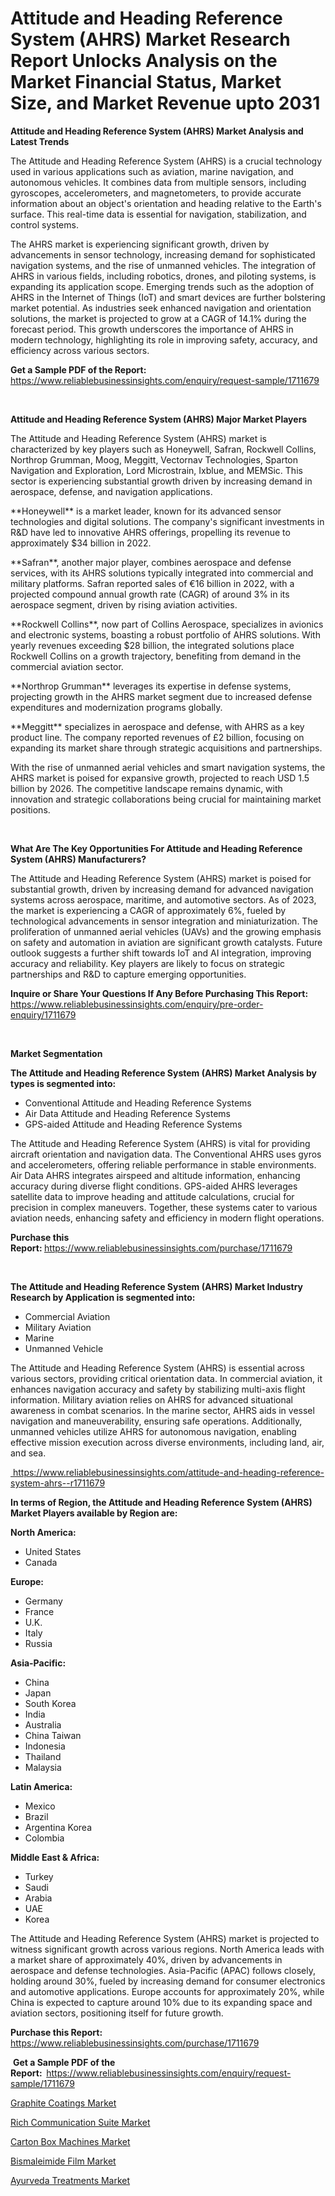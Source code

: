 <p><h1>Attitude and Heading Reference System (AHRS) Market Research Report Unlocks Analysis on the Market Financial Status, Market Size, and Market Revenue upto 2031</h1></p><p><strong>Attitude and Heading Reference System (AHRS) Market Analysis and Latest Trends</strong></p>
<p><p>The Attitude and Heading Reference System (AHRS) is a crucial technology used in various applications such as aviation, marine navigation, and autonomous vehicles. It combines data from multiple sensors, including gyroscopes, accelerometers, and magnetometers, to provide accurate information about an object's orientation and heading relative to the Earth's surface. This real-time data is essential for navigation, stabilization, and control systems.</p><p>The AHRS market is experiencing significant growth, driven by advancements in sensor technology, increasing demand for sophisticated navigation systems, and the rise of unmanned vehicles. The integration of AHRS in various fields, including robotics, drones, and piloting systems, is expanding its application scope. Emerging trends such as the adoption of AHRS in the Internet of Things (IoT) and smart devices are further bolstering market potential. As industries seek enhanced navigation and orientation solutions, the market is projected to grow at a CAGR of 14.1% during the forecast period. This growth underscores the importance of AHRS in modern technology, highlighting its role in improving safety, accuracy, and efficiency across various sectors.</p></p>
<p><strong>Get a Sample PDF of the Report:&nbsp;</strong> <a href="https://www.reliablebusinessinsights.com/enquiry/request-sample/1711679?utm_campaign=1109&utm_medium=2&utm_source=Github&utm_content=ia&utm_term=22102024&utm_id=attitude-and-heading-reference-system-ahrs">https://www.reliablebusinessinsights.com/enquiry/request-sample/1711679</a></p>
<p>&nbsp;</p>
<p><strong>Attitude and Heading Reference System (AHRS) Major Market Players</strong></p>
<p><p>The Attitude and Heading Reference System (AHRS) market is characterized by key players such as Honeywell, Safran, Rockwell Collins, Northrop Grumman, Moog, Meggitt, Vectornav Technologies, Sparton Navigation and Exploration, Lord Microstrain, Ixblue, and MEMSic. This sector is experiencing substantial growth driven by increasing demand in aerospace, defense, and navigation applications.</p><p>**Honeywell** is a market leader, known for its advanced sensor technologies and digital solutions. The company's significant investments in R&D have led to innovative AHRS offerings, propelling its revenue to approximately $34 billion in 2022.</p><p>**Safran**, another major player, combines aerospace and defense services, with its AHRS solutions typically integrated into commercial and military platforms. Safran reported sales of €16 billion in 2022, with a projected compound annual growth rate (CAGR) of around 3% in its aerospace segment, driven by rising aviation activities.</p><p>**Rockwell Collins**, now part of Collins Aerospace, specializes in avionics and electronic systems, boasting a robust portfolio of AHRS solutions. With yearly revenues exceeding $28 billion, the integrated solutions place Rockwell Collins on a growth trajectory, benefiting from demand in the commercial aviation sector.</p><p>**Northrop Grumman** leverages its expertise in defense systems, projecting growth in the AHRS market segment due to increased defense expenditures and modernization programs globally.</p><p>**Meggitt** specializes in aerospace and defense, with AHRS as a key product line. The company reported revenues of £2 billion, focusing on expanding its market share through strategic acquisitions and partnerships.</p><p>With the rise of unmanned aerial vehicles and smart navigation systems, the AHRS market is poised for expansive growth, projected to reach USD 1.5 billion by 2026. The competitive landscape remains dynamic, with innovation and strategic collaborations being crucial for maintaining market positions.</p></p>
<p>&nbsp;</p>
<p><strong>What Are The Key Opportunities For Attitude and Heading Reference System (AHRS) Manufacturers?</strong></p>
<p><p>The Attitude and Heading Reference System (AHRS) market is poised for substantial growth, driven by increasing demand for advanced navigation systems across aerospace, maritime, and automotive sectors. As of 2023, the market is experiencing a CAGR of approximately 6%, fueled by technological advancements in sensor integration and miniaturization. The proliferation of unmanned aerial vehicles (UAVs) and the growing emphasis on safety and automation in aviation are significant growth catalysts. Future outlook suggests a further shift towards IoT and AI integration, improving accuracy and reliability. Key players are likely to focus on strategic partnerships and R&D to capture emerging opportunities.</p></p>
<p><strong>Inquire or Share Your Questions If Any Before Purchasing This Report:</strong> <a href="https://www.reliablebusinessinsights.com/enquiry/pre-order-enquiry/1711679?utm_campaign=1109&utm_medium=2&utm_source=Github&utm_content=ia&utm_term=22102024&utm_id=attitude-and-heading-reference-system-ahrs">https://www.reliablebusinessinsights.com/enquiry/pre-order-enquiry/1711679</a></p>
<p>&nbsp;</p>
<p><strong>Market Segmentation</strong></p>
<p><strong>The Attitude and Heading Reference System (AHRS) Market Analysis by types is segmented into:</strong></p>
<p><ul><li>Conventional Attitude and Heading Reference Systems</li><li>Air Data Attitude and Heading Reference Systems</li><li>GPS-aided Attitude and Heading Reference Systems</li></ul></p>
<p><p>The Attitude and Heading Reference System (AHRS) is vital for providing aircraft orientation and navigation data. The Conventional AHRS uses gyros and accelerometers, offering reliable performance in stable environments. Air Data AHRS integrates airspeed and altitude information, enhancing accuracy during diverse flight conditions. GPS-aided AHRS leverages satellite data to improve heading and attitude calculations, crucial for precision in complex maneuvers. Together, these systems cater to various aviation needs, enhancing safety and efficiency in modern flight operations.</p></p>
<p><strong>Purchase this Report:&nbsp;</strong><a href="https://www.reliablebusinessinsights.com/purchase/1711679?utm_campaign=1109&utm_medium=2&utm_source=Github&utm_content=ia&utm_term=22102024&utm_id=attitude-and-heading-reference-system-ahrs">https://www.reliablebusinessinsights.com/purchase/1711679</a></p>
<p>&nbsp;</p>
<p><strong>The Attitude and Heading Reference System (AHRS) Market Industry Research by Application is segmented into:</strong></p>
<p><ul><li>Commercial Aviation</li><li>Military Aviation</li><li>Marine</li><li>Unmanned Vehicle</li></ul></p>
<p><p>The Attitude and Heading Reference System (AHRS) is essential across various sectors, providing critical orientation data. In commercial aviation, it enhances navigation accuracy and safety by stabilizing multi-axis flight information. Military aviation relies on AHRS for advanced situational awareness in combat scenarios. In the marine sector, AHRS aids in vessel navigation and maneuverability, ensuring safe operations. Additionally, unmanned vehicles utilize AHRS for autonomous navigation, enabling effective mission execution across diverse environments, including land, air, and sea.</p></p>
<p><a href="https://www.reliablebusinessinsights.com/attitude-and-heading-reference-system-ahrs--r1711679?utm_campaign=1109&utm_medium=2&utm_source=Github&utm_content=ia&utm_term=22102024&utm_id=attitude-and-heading-reference-system-ahrs">&nbsp;https://www.reliablebusinessinsights.com/attitude-and-heading-reference-system-ahrs--r1711679</a></p>
<p><strong>In terms of Region, the Attitude and Heading Reference System (AHRS) Market Players available by Region are:</strong></p>
<p>
    <p> <strong> North America: </strong>
        <ul>
            <li>United States</li>
            <li>Canada</li>
        </ul>
        </p> 
    <p> <strong> Europe: </strong>
        <ul>
            <li>Germany</li>
            <li>France</li>
            <li>U.K.</li>
            <li>Italy</li>
            <li>Russia</li>
        </ul>
        </p> 
    <p> <strong> Asia-Pacific: </strong>
        <ul>
            <li>China</li>
            <li>Japan</li>
            <li>South Korea</li>
            <li>India</li>
            <li>Australia</li>
            <li>China Taiwan</li>
            <li>Indonesia</li>
            <li>Thailand</li>
            <li>Malaysia</li>
        </ul>
        </p> 
    <p> <strong> Latin America: </strong>
        <ul>
            <li>Mexico</li>
            <li>Brazil</li>
            <li>Argentina Korea</li>
            <li>Colombia</li>
        </ul>
        </p> 
    <p> <strong> Middle East & Africa: </strong>
        <ul>
            <li>Turkey</li>
            <li>Saudi</li>
            <li>Arabia</li>
            <li>UAE</li>
            <li>Korea</li>
        </ul>
    </p>
    </p>
<p><p>The Attitude and Heading Reference System (AHRS) market is projected to witness significant growth across various regions. North America leads with a market share of approximately 40%, driven by advancements in aerospace and defense technologies. Asia-Pacific (APAC) follows closely, holding around 30%, fueled by increasing demand for consumer electronics and automotive applications. Europe accounts for approximately 20%, while China is expected to capture around 10% due to its expanding space and aviation sectors, positioning itself for future growth.</p></p>
<p><strong>Purchase this Report: </strong><a href="https://www.reliablebusinessinsights.com/purchase/1711679?utm_campaign=1109&utm_medium=2&utm_source=Github&utm_content=ia&utm_term=22102024&utm_id=attitude-and-heading-reference-system-ahrs">https://www.reliablebusinessinsights.com/purchase/1711679</a></p>
<p>&nbsp;<strong>Get a Sample PDF of the Report:&nbsp;&nbsp;</strong><a href="https://www.reliablebusinessinsights.com/enquiry/request-sample/1711679?utm_campaign=1109&utm_medium=2&utm_source=Github&utm_content=ia&utm_term=22102024&utm_id=attitude-and-heading-reference-system-ahrs">https://www.reliablebusinessinsights.com/enquiry/request-sample/1711679</a></p>
<p><strong></strong></p>
<p><p><a href="https://github.com/stumpefzclearez/Market-Research-Report-List-1/blob/main/graphite-coatings-market.md?utm_campaign=1109&utm_medium=2&utm_source=Github&utm_content=ia&utm_term=22102024&utm_id=attitude-and-heading-reference-system-ahrs">Graphite Coatings Market</a></p><p><a href="https://www.linkedin.com/pulse/unlocking-growth-potential-strategic-analysis-rich-communication-fdale?utm_campaign=1109&utm_medium=2&utm_source=Github&utm_content=ia&utm_term=22102024&utm_id=attitude-and-heading-reference-system-ahrs">Rich Communication Suite Market</a></p><p><a href="https://issuu.com/reportprime-2/docs/carton-box-machines-market-size-203_4fbe39a8cf8f15?utm_campaign=1109&utm_medium=2&utm_source=Github&utm_content=ia&utm_term=22102024&utm_id=attitude-and-heading-reference-system-ahrs">Carton Box Machines Market</a></p><p><a href="https://github.com/loftinirkaakcsu/Market-Research-Report-List-1/blob/main/bismaleimide-film-market.md?utm_campaign=1109&utm_medium=2&utm_source=Github&utm_content=ia&utm_term=22102024&utm_id=attitude-and-heading-reference-system-ahrs">Bismaleimide Film Market</a></p><p><a href="https://www.linkedin.com/pulse/emerging-trends-ayurveda-treatments-market-global-outlook-gmice?utm_campaign=1109&utm_medium=2&utm_source=Github&utm_content=ia&utm_term=22102024&utm_id=attitude-and-heading-reference-system-ahrs">Ayurveda Treatments Market</a></p></p>